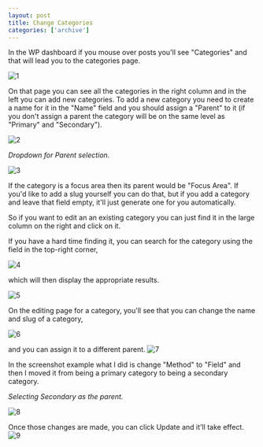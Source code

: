 ```yaml
---
layout: post
title: Change Categories
categories: ['archive']
---
```


In the WP dashboard if you mouse over posts you'll see "Categories" and that will lead you to the categories page.

![1](/assets/images/categories/change/1.png)

On that page you can see all the categories in the right column and in the left you can add new categories. To add a new category you need to create a name for it in the "Name" field and you should assign a "Parent" to it (if you don't assign a parent the category will be on the same level as "Primary" and "Secondary").

![2](/assets/images/categories/change/2.png)

_Dropdown for Parent selection._

![3](/assets/images/categories/change/3.png)

If the category is a focus area then its parent would be "Focus Area". If you'd like to add a slug yourself you can do that, but if you add a category and leave that field empty, it'll just generate one for you automatically.

So if you want to edit an an existing category you can just find it in the large column on the right and click on it.


If you have a hard time finding it, you can search for the category using the field in the top-right corner,

![4](/assets/images/categories/change/4.png)

which will then display the appropriate results.

![5](/assets/images/categories/change/5.png)

On the editing page for a category, you'll see that you can change the name and slug of a category,

![6](/assets/images/categories/change/6.png)

and you can assign it to a different parent.
![7](/assets/images/categories/change/7.png)


In the screenshot example what I did is change "Method" to "Field" and then I moved it from being a primary category to being a secondary category.

_Selecting Secondary as the parent._

![8](/assets/images/categories/change/8.png)

Once those changes are made, you can click Update and it'll take effect.
![9](/assets/images/categories/change/9.png)

